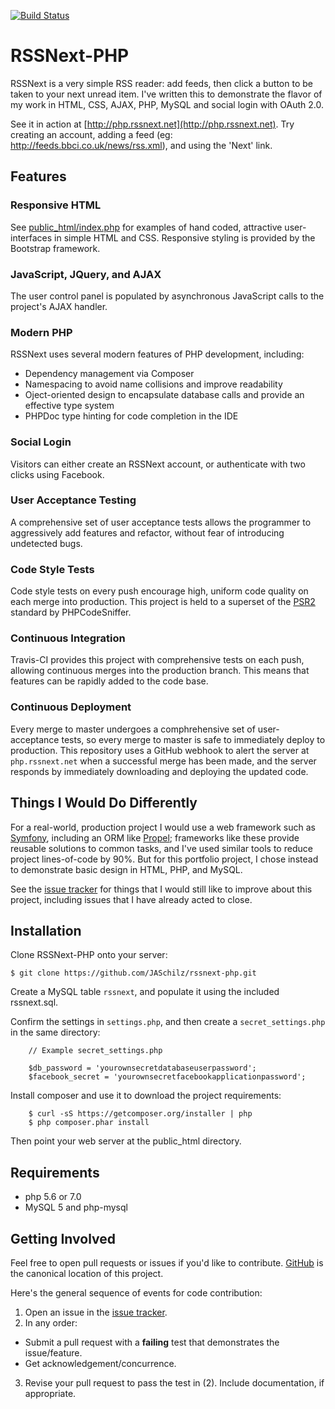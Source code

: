[![Build Status](https://travis-ci.org/JASchilz/RSSNext-PHP.svg?branch=master)](https://travis-ci.org/JASchilz/RSSNext-PHP)


RSSNext-PHP
===========

RSSNext is a very simple RSS reader: add feeds, then click a button to be taken to your next unread item. I've written this to demonstrate the flavor of my work in HTML, CSS, AJAX, PHP, MySQL and social login with OAuth 2.0.

See it in action at [http://php.rssnext.net](http://php.rssnext.net). Try creating an account, adding a feed (eg: http://feeds.bbci.co.uk/news/rss.xml), and using the 'Next' link.

Features
--------

### Responsive HTML

See [public_html/index.php](public_html/index.php) for examples of hand coded, attractive user-interfaces in simple HTML and CSS. Responsive styling is provided by the Bootstrap framework.

### JavaScript, JQuery, and AJAX

The user control panel is populated by asynchronous JavaScript calls to the project's AJAX handler.

### Modern PHP

RSSNext uses several modern features of PHP development, including:

  * Dependency management via Composer
  * Namespacing to avoid name collisions and improve readability
  * Oject-oriented design to encapsulate database calls and provide an effective type system
  * PHPDoc type hinting for code completion in the IDE

### Social Login

Visitors can either create an RSSNext account, or authenticate with two clicks using Facebook.

### User Acceptance Testing

A comprehensive set of user acceptance tests allows the programmer to aggressively add features and refactor, without fear of introducing undetected bugs.

### Code Style Tests

Code style tests on every push encourage high, uniform code quality on each merge into production. This project is held to a superset of the [PSR2](http://www.php-fig.org/psr/psr-2/) standard by PHPCodeSniffer.

### Continuous Integration

Travis-CI provides this project with comprehensive tests on each push, allowing continuous merges into the production branch. This means that features can be rapidly added to the code base.

### Continuous Deployment

Every merge to master undergoes a comphrehensive set of user-acceptance tests, so every merge to master is safe to immediately deploy to production. This repository uses a GitHub webhook to alert the server at `php.rssnext.net` when a successful merge has been made, and the server responds by immediately downloading and deploying the updated code.


Things I Would Do Differently
-----------------------------

For a real-world, production project I would use a web framework such as [Symfony](https://symfony.com/), including an ORM like [Propel](http://propelorm.org/); frameworks like these provide reusable solutions to common tasks, and I've used similar tools to reduce project lines-of-code by 90%. But for this portfolio project, I chose instead to demonstrate basic design in HTML, PHP, and MySQL.

See the [issue tracker](https://github.com/UWEnrollmentManagement/Framework/issues/) for things that I would still like to improve about this project, including issues that I have already acted to close.

Installation
------------

Clone RSSNext-PHP onto your server:

    $ git clone https://github.com/JASchilz/rssnext-php.git
    
Create a MySQL table `rssnext`, and populate it using the included rssnext.sql.

Confirm the settings in `settings.php`, and then create a `secret_settings.php` in the same directory:

```
    // Example secret_settings.php
    
    $db_password = 'yourownsecretdatabaseuserpassword';
    $facebook_secret = 'yourownsecretfacebookapplicationpassword';
```
    
Install composer and use it to download the project requirements:

```
    $ curl -sS https://getcomposer.org/installer | php
    $ php composer.phar install
```

Then point your web server at the public_html directory.


Requirements
------------

* php 5.6 or 7.0
* MySQL 5 and php-mysql


Getting Involved
----------------

Feel free to open pull requests or issues if you'd like to contribute. [GitHub](https://github.com/JASchilz/RSSNext-PHP) is the canonical location of this project.

Here's the general sequence of events for code contribution:

1. Open an issue in the [issue tracker](https://github.com/JASchilz/RSSNext-PHP/issues/).
2. In any order:
  * Submit a pull request with a **failing** test that demonstrates the issue/feature.
  * Get acknowledgement/concurrence.
3. Revise your pull request to pass the test in (2). Include documentation, if appropriate.

